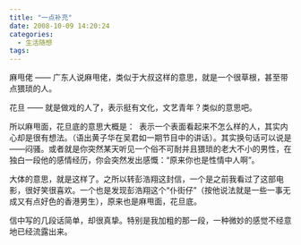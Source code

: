 ```yaml
---
title: "一点补充"
date: 2008-10-09 14:20:24
categories:
  - 生活随想
tags:
---
```


麻甩佬 —— 广东人说麻甩佬，类似于大叔这样的意思，就是一个很草根，甚至带点猥琐的人。

花旦 —— 就是做戏的人了，表示挺有文化，文艺青年？类似的意思吧。

所以麻甩面，花旦底的意思大概是：  表示一个表面看起来不怎么样的人，其实内心却是很有想法。（语出黄子华在吴君如一期节目中的讲话）。其实换句话可以说是——闷骚。或者就是你突然某天听见一个俗不可耐并且猥琐的老大不小的男性，在独白一段他的感情经历，你会突然发出感慨：“原来你也是性情中人啊”。

大体的意思，就是这样了。之所以转彭浩翔这封信，一个是之前我看过了这部电影，很好笑很喜欢。一个也是发现彭浩翔这个“仆街仔”（按他说法就是一些一事无成又有点好色的香港男生），原来也是麻甩面，花旦底。

信中写的几段话简单，却很真挚。特别是我加粗的那一段，一种微妙的感觉不经意地已经流露出来。